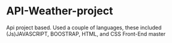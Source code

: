 # API-Weather-project
Api project based. Used a couple of languages, these included (Js)JAVASCRIPT, BOOSTRAP, HTML, and CSS
Front-End master 